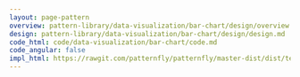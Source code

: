 ```yaml
---
layout: page-pattern
overview: pattern-library/data-visualization/bar-chart/design/overview.md
design: pattern-library/data-visualization/bar-chart/design/design.md
code_html: code/data-visualization/bar-chart/code.md
code_angular: false
impl_html: https://rawgit.com/patternfly/patternfly/master-dist/dist/tests/bar-charts.html
---
```

